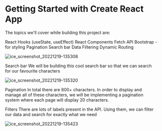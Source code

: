 # Getting Started with Create React App

The topics we'll cover while building this project are:

React Hooks (useState, useEffect)
React Components
Fetch API
Bootstrap - for styling
Pagination
Search bar
Data Filtering
Dynamic Routing

![ice_screenshot_20221219-135308](https://user-images.githubusercontent.com/109869139/208489581-77256762-be70-4fb3-818b-01e3ffe756e1.png)

Search bar
We will be building this cool search bar so that we can search for our favourite characters

![ice_screenshot_20221219-135320](https://user-images.githubusercontent.com/109869139/208489597-db1cc689-ac09-4076-9a2f-e50d2ee1c6c8.png)

Pagination
In total there are 800+ characters. In order to display and manage all of these characters, we will be implementing a pagination system where each page will display 20 characters.

Filters
There are lots of labels present in the API. Using them, we can filter our data and search for exactly what we need

![ice_screenshot_20221219-135423](https://user-images.githubusercontent.com/109869139/208489603-2bfe1eda-0194-4ca2-bed5-1f1293c9e8aa.png)
